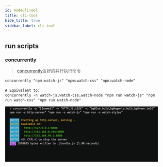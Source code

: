```yaml
---
id: nodeCliTool
title: cli-tool
hide_title: true
sidebar_label: cli-tool
---
```


## run scripts

### concurrently

> [concurrently](https://github.com/open-cli-tools/concurrently)友好的并行执行命令

```shell
concurrently "npm:watch-js" "npm:watch-css" "npm:watch-node"

# Equivalent to:
concurrently -n watch-js,watch-css,watch-node "npm run watch-js" "npm run watch-css" "npm run watch-node"
```

![concurrently](../../../static/img/concurrently.png)
